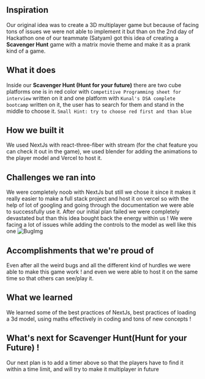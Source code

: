 ## Inspiration
Our original idea was to create a 3D multiplayer game but because of facing tons of issues we were not able to implement it but than on the 2nd day of Hackathon one of our teammate (Satyam) got this idea of creating a **Scavenger Hunt** game with a matrix movie theme and make it as a prank kind of a game.
## What it does
Inside our **Scavenger Hunt (Hunt for your future)** there are two cube platforms one is in red color with ```Competitive Programming sheet for interview``` written on it and one platform with ```Kunal's DSA complete bootcamp``` written on it, the user has to search for them and stand in the middle to choose it.
```Small Hint: try to choose red first and than blue```
## How we built it
We used NextJs with react-three-fiber with stream (for the chat feature you can check it out in the game), we used blender for adding the animations to the player model and Vercel to host it.
## Challenges we ran into
We were completely noob with NextJs but still we chose it since it makes it really easier to make a full stack project and host it on vercel so with the help of lot of googling and going through the documentation we were able to successfully use it.
After our initial plan failed we were completely devastated but than this idea bought back the energy within us !
We were facing a lot of issues while adding the controls to the model as well like this one
![BugImg](https://discord.com/channels/1049644000556093580/1049680558705356811/1054013342932545577) 
## Accomplishments that we're proud of
Even after all the weird bugs and all the different kind of hurdles we were able to make this game work ! and even we were able to host it on the same time so that others can see/play it.
## What we learned
We learned some of the best practices of NextJs, best practices of loading a 3d model, using maths effectively in coding and tons of new concepts !
## What's next for Scavenger Hunt(Hunt for your Future) !
Our next plan is to add a timer above so that the players have to find it within a time limit, and will try to make it multiplayer in future